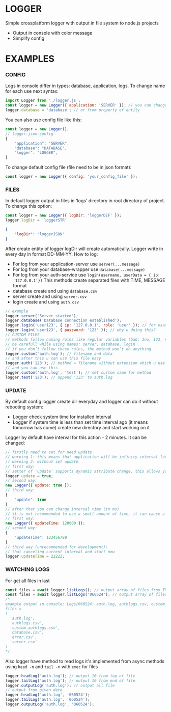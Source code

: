 # LOGGER

Simple crossplatform logger with output in file system to node.js projects

- Output in console with color message
- Simplify config

# EXAMPLES

### CONFIG

Logs in console differ in types: database, application, logs.
To change name for each use next syntax:

```javascript
import Logger from './logger.js';
const logger = new Logger({ application: 'SERVER' }); // you can change this from define
logger.database = 'database'; // or from property of entity
```

You can also use config file like this:

```javascript
const logger = new Logger();
// logger.json.config
{
    "application": "SERVER",
    "database": "DATABASE",
    "logger": "LOGGER",
}
```

To change default config file (file need to be in json format):

```javascript
const logger = new Logger({ config: 'your_config_file' });
```

### FILES

In default logger output in files in 'logs' directory in root directory of project. To change this option:

```javascript
const logger = new Logger({ logDir: 'loggerDEF' });
logger.logDir = 'loggerSTR'
```

```JSON
{
    "logDir": "loggerJSON"
}
```

After create entity of logger logDir will create automatically.
Logger write in every day in format DD-MM-YY.
How to log:

- For log from your application-server use `server(...message)`
- For log from your database-wrapper use `database(...message)`
- For log from your auth-service use `login(username, userData = { ip: '127.0.0.1'})`
  This methods create separated files with TIME, MESSAGE format
- database create and using `database.csv`
- server create and using `server.csv`
- login create and using `auth.csv`

```javascript
// example
logger.server('Server started');
logger.database('Database connection established');
logger.login('user123', { ip: '127.0.0.1', role: 'user' }); // for example u can add personal field in log
logger.login('user123', { password: '123' }); // why u doing this?
// CUSTOM FILES
// methods follow naming rules like regular variables (bad: 1no, 123, #asd) 
// be carefull while using names: server, database, login
// if you don’t follow these rules, the method won’t do anything.
logger.custom('auth.log'); // filename and data 
// and after this u can use this file easy 
logger.auth('123'); // method = filename without extension which u use in custom log 
// and you can use this
logger.custom('auth.log', 'test'); // set custom name for method
logger.test('123'); // append '123' to auth.log
```

### UPDATE

By default config logger create dir everyday and logger can do it without rebooting system:

- Logger check system time for installed interval
- Logger if system time is less than set time interval ago (it means tomorrow has come) create new directory and start working on it

Logger by default have interval for this action - 2 minutes.
It can be changed:

```javascript
// firstly need to set for need update
// warning 1: this means that application will be infinity interval loop
// warning 2: without set update 
// first way:
// setter of 'update' supports dynamic attribute change, this allows you to turn the interval on and off at any time
logger.update = true;
// second way:
new Logger({ update: true });
// third way:
{
    "update": true
}
// after that you can change interval time (in ms)
// it is not recommended to use a small amount of time, it can cause a lot of stress of PC
// first way:
new Logger({ updateTime: 120000 });
// second way:
{
    "updateTime": 123456789
}
// third way (unrecommended for development): 
// that canceling current interval and start new
logger.updateTime = 22222;
```

### WATCHING LOGS

For get all files in last

```javascript
const files = await logger.listLogs(); // output array of files from THIS day
const files = await logger.listLogs('060524'); // output array of files from 0605024 
/*
example output in console: Logs/060524: auth.log, authlogs.csv, custom_authlogs.csv, database.csv, error.csv, server.csv
files = 
[
  'auth.log',
  'authlogs.csv',
  'custom_authlogs.csv',
  'database.csv',
  'error.csv',
  'server.csv'
]
*/
```

Also logger have method to read logs it's implemented from async methods using `head -n` and `tail -n` with `exec` for files

```javascript
logger.headLog('auth.log'); // output 10 from top of file
logger.tailLog('auth.log'); // output 10 from end of file 
logger.outputLog('auth.log'); // output all file
// output from given date
logger.headLog('auth.log', '060524');
logger.tailLog('auth.log', '060524');
logger.outputLog('auth.log', '060524');
```
